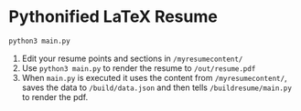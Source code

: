 # Pythonified LaTeX Resume

```py
python3 main.py
```

1. Edit your resume points and sections in `/myresumecontent/`
1. Use `python3 main.py` to render the resume to `/out/resume.pdf`
1. When `main.py` is executed it uses the content from `/myresumecontent/`, saves the data to `/build/data.json` and then tells `/buildresume/main.py` to render the pdf.
